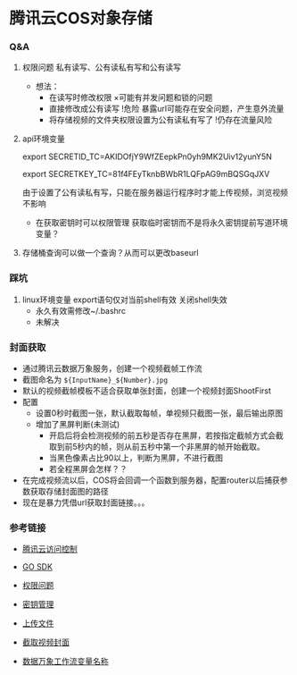 # 腾讯云COS对象存储
### Q&A
1. 权限问题 私有读写、公有读私有写和公有读写
    - 想法：
        - 在读写时修改权限 ×可能有并发问题和锁的问题
        - 直接修改成公有读写 !危险 暴露url可能存在安全问题，产生意外流量
        - 将存储视频的文件夹权限设置为公有读私有写了 !仍存在流量风险
2. api环境变量

    export SECRETID_TC=AKIDOfjY9WfZEepkPn0yh9MK2Uiv12yunY5N

    export SECRETKEY_TC=81f4FEyTknbBWbR1LQFpAG9mBQSGqJXV

    由于设置了公有读私有写，只能在服务器运行程序时才能上传视频，浏览视频不影响
    - 在获取密钥时可以权限管理 获取临时密钥而不是将永久密钥提前写道环境变量？
3. 存储桶查询可以做一个查询？从而可以更改baseurl

### 踩坑
1. linux环境变量 export语句仅对当前shell有效 关闭shell失效
    - 永久有效需修改~/.bashrc
    - 未解决

### 封面获取

- 通过腾讯云数据万象服务，创建一个视频截帧工作流
- 截图命名为
        ```
        ${InputName}_${Number}.jpg
        ```
- 默认的视频截帧模板不适合获取单张封面，创建一个视频封面ShootFirst
- 配置
    - 设置0秒时截图一张，默认截取每帧，单视频只截图一张，最后输出原图
    - 增加了黑屏判断(未测试)
        - 开启后将会检测视频的前五秒是否存在黑屏，若按指定截帧方式会截取到前5秒内的帧，则从前五秒中第一个非黑屏的帧开始截取。
        - 当黑色像素占比90以上，判断为黑屏，不进行截图
        - 若全程黑屏会怎样？？
- 在完成视频流以后，COS将会回调一个函数到服务器，配置router以后捕获参数获取存储封面图的路径
- 现在是暴力凭借url获取封面链接。。。

### 参考链接
- [腾讯云访问控制](https://cloud.tencent.com/document/product/436/30749)

- [GO SDK](https://cloud.tencent.com/document/product/436/31215)

- [权限问题](https://cloud.tencent.com/document/product/436/13312#.E6.9D.83.E9.99.90.E7.B1.BB.E5.88.AB)

- [密钥管理](https://console.cloud.tencent.com/cam/capi)

- [上传文件](https://blog.csdn.net/qq_62345961/article/details/124480151)

- [截取视频封面](https://cloud.tencent.com/document/product/460/47505)

- [数据万象工作流变量名称](https://cloud.tencent.com/document/product/436/53967#1)